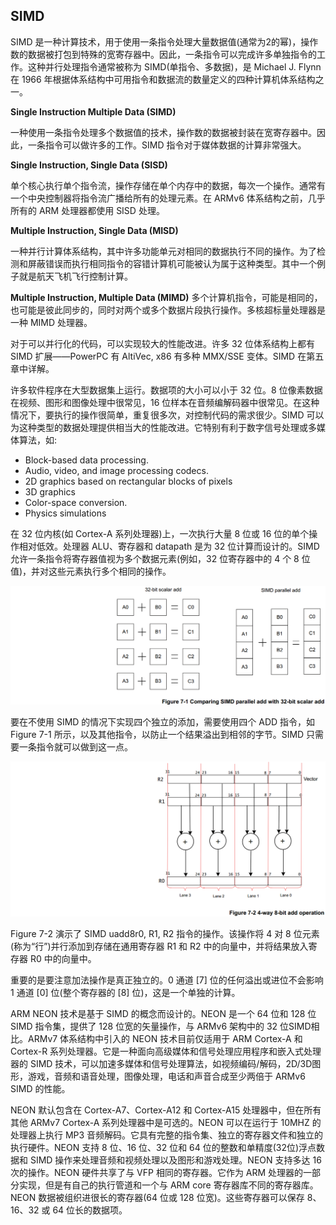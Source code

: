## SIMD


SIMD 是一种计算技术，用于使用一条指令处理大量数据值(通常为2的幂)，操作数的数据被打包到特殊的宽寄存器中。因此，一条指令可以完成许多单独指令的工作。这种并行处理指令通常被称为 SIMD(单指令、多数据)，是 Michael J. Flynn 在 1966 年根据体系结构中可用指令和数据流的数量定义的四种计算机体系结构之一。

**Single Instruction Multiple Data (SIMD)**

一种使用一条指令处理多个数据值的技术，操作数的数据被封装在宽寄存器中。因此，一条指令可以做许多的工作。SIMD 指令对于媒体数据的计算非常强大。

**Single Instruction, Single Data (SISD)**

单个核心执行单个指令流，操作存储在单个内存中的数据，每次一个操作。通常有一个中央控制器将指令流广播给所有的处理元素。在 ARMv6 体系结构之前，几乎所有的 ARM 处理器都使用 SISD 处理。

**Multiple Instruction, Single Data (MISD)**

一种并行计算体系结构，其中许多功能单元对相同的数据执行不同的操作。为了检测和屏蔽错误而执行相同指令的容错计算机可能被认为属于这种类型。其中一个例子就是航天飞机飞行控制计算。

**Multiple Instruction, Multiple Data (MIMD)**
多个计算机指令，可能是相同的，也可能是彼此同步的，同时对两个或多个数据片段执行操作。多核超标量处理器是一种 MIMD 处理器。

对于可以并行化的代码，可以实现较大的性能改进。许多 32 位体系结构上都有 SIMD 扩展——PowerPC 有 AltiVec, x86 有多种 MMX/SSE 变体。SIMD 在第五章中详解。

许多软件程序在大型数据集上运行。数据项的大小可以小于 32 位。8 位像素数据在视频、图形和图像处理中很常见，16 位样本在音频编解码器中很常见。在这种情况下，要执行的操作很简单，重复很多次，对控制代码的需求很少。SIMD 可以为这种类型的数据处理提供相当大的性能改进。它特别有利于数字信号处理或多媒体算法，如:

* Block-based data processing.
* Audio, video, and image processing codecs.
* 2D graphics based on rectangular blocks of pixels
* 3D graphics
* Color-space conversion.
* Physics simulations

在 32 位内核(如 Cortex-A 系列处理器)上，一次执行大量 8 位或 16 位的单个操作相对低效。处理器 ALU、寄存器和 datapath 是为 32 位计算而设计的。SIMD 允许一条指令将寄存器值视为多个数据元素(例如，32 位寄存器中的 4 个 8 位值)，并对这些元素执行多个相同的操作。

![](/assets/figure7-1.png)

要在不使用 SIMD 的情况下实现四个独立的添加，需要使用四个 ADD 指令，如 Figure 7-1 所示，以及其他指令，以防止一个结果溢出到相邻的字节。SIMD 只需要一条指令就可以做到这一点。

![](/assets/figure7-2.png)

Figure 7-2 演示了 SIMD uadd8r0, R1, R2 指令的操作。该操作将 4 对 8 位元素(称为“行”)并行添加到存储在通用寄存器 R1 和 R2 中的向量中，并将结果放入寄存器 R0 中的向量中。

重要的是要注意加法操作是真正独立的。0 通道 [7] 位的任何溢出或进位不会影响 1 通道 [0] 位(整个寄存器的 [8] 位)，这是一个单独的计算。

ARM NEON 技术是基于 SIMD 的概念而设计的。NEON 是一个 64 位和 128 位 SIMD 指令集，提供了 128 位宽的矢量操作，与 ARMv6 架构中的 32 位SIMD相比。ARMv7 体系结构中引入的 NEON 技术目前仅适用于 ARM Cortex-A 和 Cortex-R 系列处理器。它是一种面向高级媒体和信号处理应用程序和嵌入式处理器的 SIMD 技术，可以加速多媒体和信号处理算法，如视频编码/解码，2D/3D图形，游戏，音频和语音处理，图像处理，电话和声音合成至少两倍于 ARMv6 SIMD 的性能。

NEON 默认包含在 Cortex-A7、Cortex-A12 和 Cortex-A15 处理器中，但在所有其他 ARMv7 Cortex-A 系列处理器中是可选的。NEON 可以在运行于 10MHZ 的处理器上执行 MP3 音频解码。它具有完整的指令集、独立的寄存器文件和独立的执行硬件。NEON 支持 8 位、16 位、32 位和 64 位的整数和单精度(32位)浮点数据和 SIMD 操作来处理音频和视频处理以及图形和游戏处理。NEON 支持多达 16 次的操作。NEON 硬件共享了与 VFP 相同的寄存器。它作为 ARM 处理器的一部分实现，但是有自己的执行管道和一个与 ARM core 寄存器库不同的寄存器库。NEON 数据被组织进很长的寄存器(64 位或 128 位宽)。这些寄存器可以保存 8、16、32 或 64 位长的数据项。


